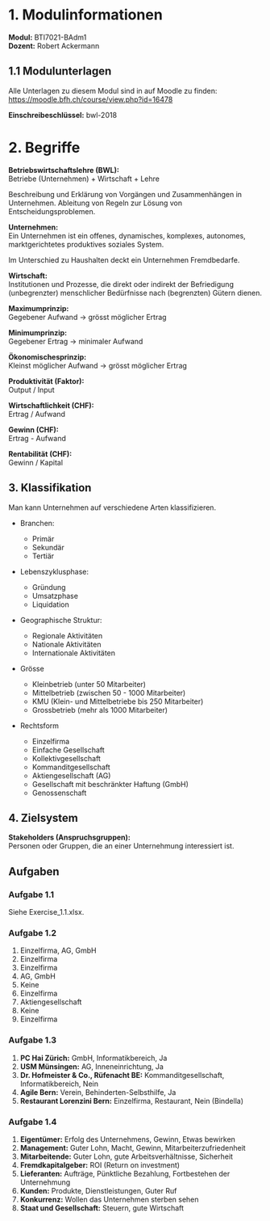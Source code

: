 # 1. Modulinformationen
**Modul:** BTI7021-BAdm1  
**Dozent:** Robert Ackermann

## 1.1 Modulunterlagen
Alle Unterlagen zu diesem Modul sind in auf Moodle zu finden:  
https://moodle.bfh.ch/course/view.php?id=16478

**Einschreibeschlüssel:** bwl-2018

# 2. Begriffe
**Betriebswirtschaftslehre (BWL):**  
Betriebe (Unternehmen) + Wirtschaft + Lehre

Beschreibung und Erklärung von Vorgängen und Zusammenhängen in Unternehmen. Ableitung von Regeln zur Lösung von Entscheidungsproblemen.

**Unternehmen:**  
Ein Unternehmen ist ein offenes, dynamisches, komplexes, autonomes, marktgerichtetes produktives soziales System.

Im Unterschied zu Haushalten deckt ein Unternehmen Fremdbedarfe.

**Wirtschaft:**  
Institutionen und Prozesse, die direkt oder indirekt der Befriedigung (unbegrenzter) menschlicher Bedürfnisse nach (begrenzten) Gütern dienen.

**Maximumprinzip:**  
Gegebener Aufwand → grösst möglicher Ertrag

**Minimumprinzip:**  
Gegebener Ertrag → minimaler Aufwand

**Ökonomischesprinzip:**  
Kleinst möglicher Aufwand → grösst möglicher Ertrag

**Produktivität (Faktor):**  
Output / Input

**Wirtschaftlichkeit (CHF):**  
Ertrag / Aufwand

**Gewinn (CHF):**  
Ertrag - Aufwand

**Rentabilität (CHF):**  
Gewinn / Kapital

## 3. Klassifikation
Man kann Unternehmen auf verschiedene Arten klassifizieren.

* Branchen:
	* Primär
	* Sekundär
	* Tertiär

* Lebenszyklusphase:
	* Gründung
	* Umsatzphase
	* Liquidation

* Geographische Struktur:
	* Regionale Aktivitäten
	* Nationale Aktivitäten
	* Internationale Aktivitäten
* Grösse
	* Kleinbetrieb (unter 50 Mitarbeiter)
	* Mittelbetrieb (zwischen 50 - 1000 Mitarbeiter)
	* KMU (Klein- und Mittelbetriebe bis 250 Mitarbeiter)
	* Grossbetrieb (mehr als 1000 Mitarbeiter)
* Rechtsform
	* Einzelfirma
	* Einfache Gesellschaft
	* Kollektivgesellschaft
	* Kommanditgesellschaft
	* Aktiengesellschaft (AG)
	* Gesellschaft mit beschränkter Haftung (GmbH)
	* Genossenschaft

## 4. Zielsystem
**Stakeholders (Anspruchsgruppen):**  
Personen oder Gruppen, die an einer Unternehmung interessiert ist.

## Aufgaben
### Aufgabe 1.1
Siehe Exercise_1.1.xlsx.

### Aufgabe 1.2
1. Einzelfirma, AG, GmbH
2. Einzelfirma
3. Einzelfirma
4. AG, GmbH
5. Keine
6. Einzelfirma
7. Aktiengesellschaft
8. Keine
9. Einzelfirma

### Aufgabe 1.3
1. **PC Hai Zürich:** GmbH, Informatikbereich, Ja
2. **USM Münsingen:** AG, Inneneinrichtung, Ja
3. **Dr. Hofmeister & Co., Rüfenacht BE:** Kommanditgesellschaft, Informatikbereich, Nein
4. **Agile Bern:** Verein, Behinderten-Selbsthilfe, Ja
5. **Restaurant Lorenzini Bern:** Einzelfirma, Restaurant, Nein (Bindella)

### Aufgabe 1.4
1. **Eigentümer:** Erfolg des Unternehmens, Gewinn, Etwas bewirken
2. **Management:** Guter Lohn, Macht, Gewinn, Mitarbeiterzufriedenheit
3. **Mitarbeitende:** Guter Lohn, gute Arbeitsverhältnisse, Sicherheit
4. **Fremdkapitalgeber:** ROI (Return on investment)
5. **Lieferanten:** Aufträge, Pünktliche Bezahlung, Fortbestehen der Unternehmung
6. **Kunden:** Produkte, Dienstleistungen, Guter Ruf
7. **Konkurrenz:** Wollen das Unternehmen sterben sehen
8. **Staat und Gesellschaft:** Steuern, gute Wirtschaft